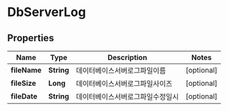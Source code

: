 
# DbServerLog

## Properties
Name | Type | Description | Notes
------------ | ------------- | ------------- | -------------
**fileName** | **String** | 데이터베이스서버로그파일이름 |  [optional]
**fileSize** | **Long** | 데이터베이스서버로그파일사이즈 |  [optional]
**fileDate** | **String** | 데이터베이스서버로그파일수정일시 |  [optional]



